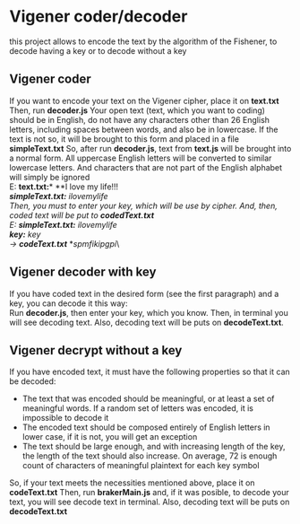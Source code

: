 # Vigener coder/decoder

this project allows to encode the text by the algorithm of the Fishener, to decode having a key or to decode without a key

## Vigener coder

If you want to encode your text on the Vigener cipher, place it on **text.txt**
Then, run **decoder.js**
Your open text (text, which you want to coding) should be in English, do not have any characters other than 26 English letters, including spaces between words, and also be in lowercase. If the text is not so, it will be brought to this form and placed in a file **simpleText.txt**
So, after run **decoder.js**, text from **text.js** will be brought into a normal form. All uppercase English letters will be converted to similar lowercase letters. And characters that are not part of the English alphabet will simply be ignored\
E: **text.txt:***       **I love my life!!!*\
   **simpleText.txt:***  **ilovemylife*\
Then, you must to enter your key, which will be use by cipher. And, then, coded text will be put to **codedText.txt**\
E: **simpleText.txt:*** **ilovemylife*\
   **key:***            **key*\
-> **codeText.txt***    **spmfikipgpi*\

## Vigener decoder with key

If you have coded text in the desired form (see the first paragraph) and a key, you can decode it this way:\
Run **decoder.js**, then enter your key, which you know. Then, in terminal you will see decoding text. Also, decoding text will be puts on **decodeText.txt**.

## Vigener decrypt without a key

If you have encoded text, it must have the following properties so that it can be decoded:
- The text that was encoded should be meaningful, or at least a set of meaningful words. If a random set of letters was encoded, it is impossible to decode it
- The encoded text should be composed entirely of English letters in lower case, if it is not, you will get an exception
- The text should be large enough, and with increasing length of the key, the length of the text should also increase. On average, 72 is enough count of characters of meaningful plaintext for each key symbol

So, if your text meets the necessities mentioned above, place it on **codeText.txt**
Then, run **brakerMain.js** and, if it was posible, to decode your text, you will see decode text in terminal. Also, decoding text will be puts on **decodeText.txt**